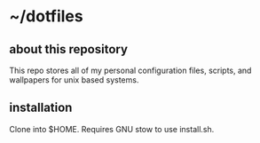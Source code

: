 # ~/dotfiles

## about this repository
This repo stores all of my personal configuration files, scripts, and wallpapers for unix based systems.

## installation
Clone into $HOME. Requires GNU stow to use install.sh.


